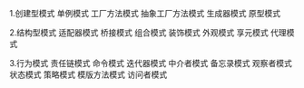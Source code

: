 1.创建型模式
    单例模式
    工厂方法模式
    抽象工厂方法模式
    生成器模式
    原型模式

2.结构型模式
    适配器模式
    桥接模式
    组合模式
    装饰模式
    外观模式
    享元模式
    代理模式

3.行为模式
    责任链模式
    命令模式
    迭代器模式
    中介者模式
    备忘录模式
    观察者模式
    状态模式
    策略模式
    模版方法模式
    访问者模式
